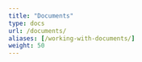 ```yaml
---
title: "Documents"
type: docs
url: /documents/
aliases: [/working-with-documents/]
weight: 50
---
```


